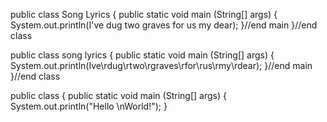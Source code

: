public class Song Lyrics
{
  public static void main (String[] args)
  {
    System.out.println(I've dug two graves for us my dear);
  }//end main
}//end class



public class song lyrics
{
  public static void main (String[] args)
  {
    System.out.println(Ive\rdug\rtwo\rgraves\rfor\rus\rmy\rdear);
  }//end main
}//end class


public class 
{
  public static void main (String[] args)
  {
    System.out.println("Hello \nWorld!");
  }

